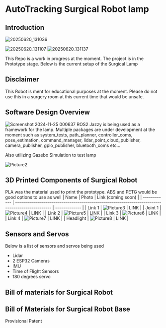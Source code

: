 # AutoTracking Surgical Robot lamp 
## Introduction 
![20250620_131036](https://github.com/user-attachments/assets/09352c4d-7256-4a17-90d0-0a140b2da211)

![20250620_131107](https://github.com/user-attachments/assets/1fe577b4-bcb9-42ab-aa60-8839e0660039)
![20250620_131137](https://github.com/user-attachments/assets/a7a395d8-57d9-4d77-9eee-952824de3754)

This Repo is a work in progress at the moment. The project is in the Prototype stage. Below is the current setup of the Surgical Lamp

## Disclaimer
This Robot is ment for educational purposes at the moment. Please do not use this in a surgery room at this current time that would be unsafe.

## Software Design Overview
![Screenshot 2024-11-25 000637](https://github.com/user-attachments/assets/3ff6b17d-2774-4a11-84ca-0565e5da2e24)
ROS2 Jazzy is being used as a framework for the lamp. Multiple packages are under development at the moment such as system_tests​, path_planner​, controller_coms​, pose_estimation​, command_manager​,
lidar_point_cloud_publisher​, camera_publisher​, gpio_publisher​, bluetooth_coms etc...

Also utilizing Gazebo Simulation to test lamp

![Picture2](https://github.com/user-attachments/assets/0c48d300-e254-49dc-8df0-e096a2c9f721)

## 3D Printed Components of Surgical Robot
PLA was the material used to print the prototype. ABS and PETG would be good options to use as well
| Name         | Photo                                                                                            | Link (coming soon)       | 
| ------------ | ------------------------------------------------------------------------------------------------ | ------------- |
| Link 1       | ![Picture3](https://github.com/user-attachments/assets/87dfc9d8-75c0-4b11-83c7-dda14b3a484b)     | LINK          |
| Joint 1      | ![Picture4](https://github.com/user-attachments/assets/a68e6df6-cf14-4317-85c4-67fdfe561876)     | LINK          |
| Link 2       | ![Picture5](https://github.com/user-attachments/assets/ce58bc68-0d48-4a11-a220-372c4e131fa6)     | LINK          |
| Link 3       | ![Picture6](https://github.com/user-attachments/assets/a6944806-5902-48d9-97da-c85d450341f3)     | LINK          |
| Link 4       | ![Picture7](https://github.com/user-attachments/assets/20489ea1-b9c3-42f5-be44-d0572020ce89)     | LINK          |
| Headlight    | ![Picture8](https://github.com/user-attachments/assets/53586ea6-2c06-40ee-9ba3-b020ba184a41)     | LINK          |

## Sensors and Servos
Below is a list of sensors and servos being used 
- Lidar
- 2 ESP32 Cameras
- IMU
- Time of Flight Sensors
- 180 degrees servo

## Bill of materials for Surgical Robot

## Bill of Materials for Surgical Robot Base

Provisional Patent 
